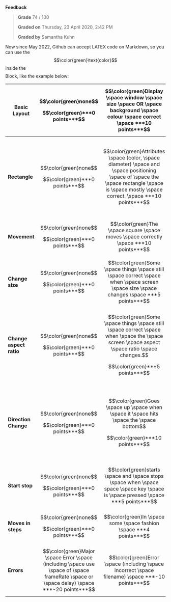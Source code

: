 **Feedback**

> **Grade** 74 / 100
>
> **Graded on** Thursday, 23 April 2020, 2:42 PM
>
> **Graded by** Samantha Kuhn

Now since May 2022, Github can accept LATEX code on Markdown, so you can use the $$\color{green}\text{color}$$ inside the $$$$ Block, like the example below:

**Basic Layout**|<p>$$\color{green}none$$</p><p>$$\color{green}***0 points***$$</p>|$$\color{green}Display \space window \space size \space OR \space background \space colour \space correct \space ***10 points***$$|$$\color{green}Display \space window \space size \space AND \space background \space color \space correct \space ***20 points***$$||||
| - | - | :- | - | :- | :- | :- |
|**Rectangle**|<p>$$\color{green}none$$</p><p>$$\color{green}***0 points***$$</p>|$$\color{green}Attributes \space (color, \space diameter) \space and \space positioning \space of \space the \space rectangle \space is \space mostly \space correct. \space ***10 points***$$|<p>$$\color{green}Attributes \space (color, \space diameter) \space and \space positioning \space of \space the \space rectangle \space is \space completely \space correct.$$</p><p>$$\color{green}***20 points***$$</p>||||
|**Movement**|<p>$$\color{green}none$$</p><p>$$\color{green}***0 points***$$</p>|$$\color{green}The \space square \space moves \space correctly \space ***10 points***$$|||||
|**Change size**|<p>$$\color{green}none$$</p><p>$$\color{green}***0 points***$$</p>|$$\color{green}Some \space things \space still \space correct \space when \space screen \space size \space changes \space ***5 points***$$|$$\color{green}All \space things \space still \space correct \space when \space the \space screen \space size \space changes. \space ***10 points***$$||||
|**Change aspect ratio**|<p>$$\color{green}none$$</p><p>$$\color{green}***0 points***$$</p>|<p>$$\color{green}Some \space things \space still \space correct \space when \space the \space screen \space aspect \space ratio \space changes.$$</p><p>$$\color{green}***5 points***$$</p>|<p>$$\color{green}All \space things \space still \space correct \space when \space the \space screen \space aspect \space ratio \space changes$$</p><p>$$\color{green}***10 points***$$</p>||||
|**Direction Change**|<p>$$\color{green}none$$</p><p>$$\color{green}***0 points***$$</p>|<p>$$\color{green}Goes \space up \space when \space it \space hits \space the \space bottom$$</p><p>$$\color{green}***10 points***$$</p>|<p>$$\color{green}Goes \space back \space down \space when \space it \space reaches \space the \space top \space and \space goes \space on \space forever \space like \space this.$$</p><p>$$\color{green}***15 points***$$</p>||||
|**Start stop**|<p>$$\color{green}none$$</p><p>$$\color{green}***0 points***$$</p>|$$\color{green}starts \space and \space stops \space when \space space \space key \space is \space pressed \space ***5 points***$$|||||
|**Moves in steps**|<p>$$\color{green}none$$</p><p>$$\color{green}***0 points***$$</p>|$$\color{green}In \space some \space fashion \space ***4 points***$$|$$\color{green}Correctly \space ***10 points***$$||||
|**Errors**|$$\color{green}Major \space Error \space (including \space use \space of \space frameRate \space or \space delay) \space ***-20 points***$$|$$\color{green}Error \space (including \space incorrect \space filename) \space ***-10 points***$$|$$\color{green}Minor \space error \space ***-5 points***$$|$$\color{green}No \space errors \space ***0 points***$$|||
